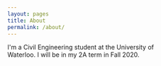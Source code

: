 ```yaml
---
layout: pages
title: About
permalink: /about/
---
```


<head>
	<style>
		p {
		font-size: 1em;
		text-transform: none;
		text-align: left;
		max-width: 392px;
		word-wrap: normal;		
		}
	</style>
</head>

I'm a Civil Engineering student at the University of Waterloo. I will be in my 2A term in Fall 2020.
